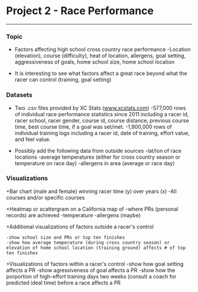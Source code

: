 # Project 2 - Race Performance
---

### Topic

+ Factors affecting high school cross country race performance
	-Location (elevation), course (difficulty), heat of location, allergens, goal setting, aggressiveness of goals, home school size, home school location

+ It is interesting to see what factors affect a great race beyond what the racer can control (training, goal setting)

### Datasets

+ Two .csv files provided by XC Stats (www.xcstats.com)
	-577,000 rows of individual race performance statistics since 2011 including a racer id, racer school, racer gender, course id, course distance, previous course time, best course time, if a goal was set/met.
	-1,900,000 rows of individual training logs including a racer id, date of training, effort value, and feel value.

+ Possibly add the following data from outside sources
	-lat/lon of race locations
	-average temperatures (either for cross country season or temperature on race day)
	-allergens in area (average or race day)

### Visualizations

+Bar chart (male and female) winning racer time (y) over years (x)
	-All courses and/or specific courses

+Heatmap or scattergram on a California map of 
	-where PRs (personal records) are achieved
	-temperature
	-allergens (maybe)

+Additional visualizations of factors outside a racer's control

	-show school size and PRs or top ten finishes
	-show how average temperature (during cross country season) or elevation of home school location (training ground) affects # of top ten finishes

+Visualizations of factors within a racer's control
	-show how goal setting affects a PR
	-show agressiveness of goal affects a PR
	-show how the porportion of high-effort training days two weeks (consult a coach for predicted ideal time) before a race affects a PR